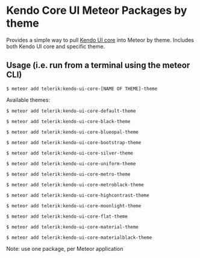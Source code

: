 # Kendo Core UI Meteor Packages by theme

Provides a simple way to pull [Kendo UI core](https://github.com/telerik/kendo-ui-core) into Meteor by theme. Includes both Kendo UI core and specific theme.

## Usage (i.e. run from a terminal using the meteor CLI)

```
$ meteor add telerik:kendo-ui-core-[NAME OF THEME]-theme
```

Available themes:

```
$ meteor add telerik:kendo-ui-core-default-theme

$ meteor add telerik:kendo-ui-core-black-theme

$ meteor add telerik:kendo-ui-core-blueopal-theme

$ meteor add telerik:kendo-ui-core-bootstrap-theme

$ meteor add telerik:kendo-ui-core-silver-theme

$ meteor add telerik:kendo-ui-core-uniform-theme

$ meteor add telerik:kendo-ui-core-metro-theme

$ meteor add telerik:kendo-ui-core-metroblack-theme

$ meteor add telerik:kendo-ui-core-highcontrast-theme

$ meteor add telerik:kendo-ui-core-moonlight-theme

$ meteor add telerik:kendo-ui-core-flat-theme

$ meteor add telerik:kendo-ui-core-material-theme

$ meteor add telerik:kendo-ui-core-materialblack-theme

```

Note: use one package, per Meteor application

